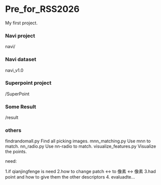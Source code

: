 # Pre_for_RSS2026
My first project.


### Navi project
navi/
### Navi dataset
navi_v1.0
### Superpoint project
/SuperPoint
### Some Result
/result
### others
findrandomall.py Find all picking images.
mnn_matching.py Use mnn to match.
nn_radio.py Use nn-radio to match.
visualize_features.py Visualize the points.


need:

 1.if qianjingfenge is need
 2.how to change patch ↔ to 像素 ↔ 像素
 3.had point and how to give them the other descriptors
 4. evaluadte...